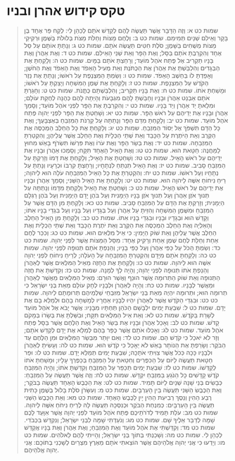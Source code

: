 # טקס קידוש אהרן ובניו

> שמות כט א: וְזֶה הַדָּבָר אֲשֶׁר תַּעֲשֶׂה לָהֶם לְקַדֵּשׁ אֹתָם לְכַהֵן לִי:  לְקַח פַּר אֶחָד בֶּן בָּקָר וְאֵילִם שְׁנַיִם תְּמִימִם.
> שמות כט ב: וְלֶחֶם מַצּוֹת וְחַלֹּת מַצֹּת בְּלוּלֹת בַּשֶּׁמֶן וּרְקִיקֵי מַצּוֹת מְשֻׁחִים בַּשָּׁמֶן; סֹלֶת חִטִּים תַּעֲשֶׂה אֹתָם.
> שמות כט ג: וְנָתַתָּ אוֹתָם עַל סַל אֶחָד וְהִקְרַבְתָּ אֹתָם בַּסָּל; וְאֶת הַפָּר וְאֵת שְׁנֵי הָאֵילִם.
> שמות כט ד: וְאֶת אַהֲרֹן וְאֶת בָּנָיו תַּקְרִיב אֶל פֶּתַח אֹהֶל מוֹעֵד; וְרָחַצְתָּ אֹתָם בַּמָּיִם.
> שמות כט ה: וְלָקַחְתָּ אֶת הַבְּגָדִים וְהִלְבַּשְׁתָּ אֶת אַהֲרֹן אֶת הַכֻּתֹּנֶת וְאֵת מְעִיל הָאֵפֹד וְאֶת הָאֵפֹד וְאֶת הַחֹשֶׁן; וְאָפַדְתָּ לוֹ בְּחֵשֶׁב הָאֵפֹד.
> שמות כט ו: וְשַׂמְתָּ הַמִּצְנֶפֶת עַל רֹאשׁוֹ; וְנָתַתָּ אֶת נֵזֶר הַקֹּדֶשׁ עַל הַמִּצְנָפֶת.
> שמות כט ז: וְלָקַחְתָּ אֶת שֶׁמֶן הַמִּשְׁחָה וְיָצַקְתָּ עַל רֹאשׁוֹ; וּמָשַׁחְתָּ אֹתוֹ.
> שמות כט ח: וְאֶת בָּנָיו תַּקְרִיב; וְהִלְבַּשְׁתָּם כֻּתֳּנֹת.
> שמות כט ט: וְחָגַרְתָּ אֹתָם אַבְנֵט אַהֲרֹן וּבָנָיו וְחָבַשְׁתָּ לָהֶם מִגְבָּעֹת וְהָיְתָה לָהֶם כְּהֻנָּה לְחֻקַּת עוֹלָם; וּמִלֵּאתָ יַד אַהֲרֹן וְיַד בָּנָיו.
> שמות כט י: וְהִקְרַבְתָּ אֶת הַפָּר לִפְנֵי אֹהֶל מוֹעֵד; וְסָמַךְ אַהֲרֹן וּבָנָיו אֶת יְדֵיהֶם עַל רֹאשׁ הַפָּר.
> שמות כט יא: וְשָׁחַטְתָּ אֶת הַפָּר לִפְנֵי יְהוָה פֶּתַח אֹהֶל מוֹעֵד.
> שמות כט יב: וְלָקַחְתָּ מִדַּם הַפָּר וְנָתַתָּה עַל קַרְנֹת הַמִּזְבֵּחַ בְּאֶצְבָּעֶךָ; וְאֶת כָּל הַדָּם תִּשְׁפֹּךְ אֶל יְסוֹד הַמִּזְבֵּחַ.
> שמות כט יג: וְלָקַחְתָּ אֶת כָּל הַחֵלֶב הַמְכַסֶּה אֶת הַקֶּרֶב וְאֵת הַיֹּתֶרֶת עַל הַכָּבֵד וְאֵת שְׁתֵּי הַכְּלָיֹת וְאֶת הַחֵלֶב אֲשֶׁר עֲלֵיהֶן; וְהִקְטַרְתָּ הַמִּזְבֵּחָה.
> שמות כט יד: וְאֶת בְּשַׂר הַפָּר וְאֶת עֹרוֹ וְאֶת פִּרְשׁוֹ תִּשְׂרֹף בָּאֵשׁ מִחוּץ לַמַּחֲנֶה:  חַטָּאת הוּא.
> שמות כט טו: וְאֶת הָאַיִל הָאֶחָד תִּקָּח; וְסָמְכוּ אַהֲרֹן וּבָנָיו אֶת יְדֵיהֶם עַל רֹאשׁ הָאָיִל.
> שמות כט טז: וְשָׁחַטְתָּ אֶת הָאָיִל; וְלָקַחְתָּ אֶת דָּמוֹ וְזָרַקְתָּ עַל הַמִּזְבֵּחַ סָבִיב.
> שמות כט יז: וְאֶת הָאַיִל תְּנַתֵּחַ לִנְתָחָיו; וְרָחַצְתָּ קִרְבּוֹ וּכְרָעָיו וְנָתַתָּ עַל נְתָחָיו וְעַל רֹאשׁוֹ.
> שמות כט יח: וְהִקְטַרְתָּ אֶת כָּל הָאַיִל הַמִּזְבֵּחָה עֹלָה הוּא לַיהוָה; רֵיחַ נִיחוֹחַ אִשֶּׁה לַיהוָה הוּא.
> שמות כט יט: וְלָקַחְתָּ אֵת הָאַיִל הַשֵּׁנִי; וְסָמַךְ אַהֲרֹן וּבָנָיו אֶת יְדֵיהֶם עַל רֹאשׁ הָאָיִל.
> שמות כט כ: וְשָׁחַטְתָּ אֶת הָאַיִל וְלָקַחְתָּ מִדָּמוֹ וְנָתַתָּה עַל תְּנוּךְ אֹזֶן אַהֲרֹן וְעַל תְּנוּךְ אֹזֶן בָּנָיו הַיְמָנִית וְעַל בֹּהֶן יָדָם הַיְמָנִית וְעַל בֹּהֶן רַגְלָם הַיְמָנִית; וְזָרַקְתָּ אֶת הַדָּם עַל הַמִּזְבֵּחַ סָבִיב.
> שמות כט כא: וְלָקַחְתָּ מִן הַדָּם אֲשֶׁר עַל הַמִּזְבֵּחַ וּמִשֶּׁמֶן הַמִּשְׁחָה וְהִזֵּיתָ עַל אַהֲרֹן וְעַל בְּגָדָיו וְעַל בָּנָיו וְעַל בִּגְדֵי בָנָיו אִתּוֹ; וְקָדַשׁ הוּא וּבְגָדָיו וּבָנָיו וּבִגְדֵי בָנָיו אִתּוֹ.
> שמות כט כב: וְלָקַחְתָּ מִן הָאַיִל הַחֵלֶב וְהָאַלְיָה וְאֶת הַחֵלֶב הַמְכַסֶּה אֶת הַקֶּרֶב וְאֵת יֹתֶרֶת הַכָּבֵד וְאֵת שְׁתֵּי הַכְּלָיֹת וְאֶת הַחֵלֶב אֲשֶׁר עֲלֵיהֶן וְאֵת שׁוֹק הַיָּמִין:  כִּי אֵיל מִלֻּאִים הוּא.
> שמות כט כג: וְכִכַּר לֶחֶם אַחַת וְחַלַּת לֶחֶם שֶׁמֶן אַחַת וְרָקִיק אֶחָד:  מִסַּל הַמַּצּוֹת אֲשֶׁר לִפְנֵי יְהוָה.
> שמות כט כד: וְשַׂמְתָּ הַכֹּל עַל כַּפֵּי אַהֲרֹן וְעַל כַּפֵּי בָנָיו; וְהֵנַפְתָּ אֹתָם תְּנוּפָה לִפְנֵי יְהוָה.
> שמות כט כה: וְלָקַחְתָּ אֹתָם מִיָּדָם וְהִקְטַרְתָּ הַמִּזְבֵּחָה עַל הָעֹלָה; לְרֵיחַ נִיחוֹחַ לִפְנֵי יְהוָה אִשֶּׁה הוּא לַיהוָה.
> שמות כט כו: וְלָקַחְתָּ אֶת הֶחָזֶה מֵאֵיל הַמִּלֻּאִים אֲשֶׁר לְאַהֲרֹן וְהֵנַפְתָּ אֹתוֹ תְּנוּפָה לִפְנֵי יְהוָה; וְהָיָה לְךָ לְמָנָה.
> שמות כט כז: וְקִדַּשְׁתָּ אֵת חֲזֵה הַתְּנוּפָה וְאֵת שׁוֹק הַתְּרוּמָה אֲשֶׁר הוּנַף וַאֲשֶׁר הוּרָם:  מֵאֵיל הַמִּלֻּאִים מֵאֲשֶׁר לְאַהֲרֹן וּמֵאֲשֶׁר לְבָנָיו.
> שמות כט כח: וְהָיָה לְאַהֲרֹן וּלְבָנָיו לְחָק עוֹלָם מֵאֵת בְּנֵי יִשְׂרָאֵל כִּי תְרוּמָה הוּא; וּתְרוּמָה יִהְיֶה מֵאֵת בְּנֵי יִשְׂרָאֵל מִזִּבְחֵי שַׁלְמֵיהֶם תְּרוּמָתָם לַיהוָה.
> שמות כט כט: וּבִגְדֵי הַקֹּדֶשׁ אֲשֶׁר לְאַהֲרֹן יִהְיוּ לְבָנָיו אַחֲרָיו לְמָשְׁחָה בָהֶם וּלְמַלֵּא בָם אֶת יָדָם.
> שמות כט ל: שִׁבְעַת יָמִים יִלְבָּשָׁם הַכֹּהֵן תַּחְתָּיו מִבָּנָיו:  אֲשֶׁר יָבֹא אֶל אֹהֶל מוֹעֵד לְשָׁרֵת בַּקֹּדֶשׁ.
> שמות כט לא: וְאֵת אֵיל הַמִּלֻּאִים תִּקָּח; וּבִשַּׁלְתָּ אֶת בְּשָׂרוֹ בְּמָקֹם קָדֹשׁ.
> שמות כט לב: וְאָכַל אַהֲרֹן וּבָנָיו אֶת בְּשַׂר הָאַיִל וְאֶת הַלֶּחֶם אֲשֶׁר בַּסָּל פֶּתַח אֹהֶל מוֹעֵד.
> שמות כט לג: וְאָכְלוּ אֹתָם אֲשֶׁר כֻּפַּר בָּהֶם לְמַלֵּא אֶת יָדָם לְקַדֵּשׁ אֹתָם; וְזָר לֹא יֹאכַל כִּי קֹדֶשׁ הֵם.
> שמות כט לד: וְאִם יִוָּתֵר מִבְּשַׂר הַמִּלֻּאִים וּמִן הַלֶּחֶם עַד הַבֹּקֶר:  וְשָׂרַפְתָּ אֶת הַנּוֹתָר בָּאֵשׁ לֹא יֵאָכֵל כִּי קֹדֶשׁ הוּא.
> שמות כט לה: וְעָשִׂיתָ לְאַהֲרֹן וּלְבָנָיו כָּכָה כְּכֹל אֲשֶׁר צִוִּיתִי אֹתָכָה; שִׁבְעַת יָמִים תְּמַלֵּא יָדָם.
> שמות כט לו: וּפַר חַטָּאת תַּעֲשֶׂה לַיּוֹם עַל הַכִּפֻּרִים וְחִטֵּאתָ עַל הַמִּזְבֵּחַ בְּכַפֶּרְךָ עָלָיו; וּמָשַׁחְתָּ אֹתוֹ לְקַדְּשׁוֹ.
> שמות כט לז: שִׁבְעַת יָמִים תְּכַפֵּר עַל הַמִּזְבֵּחַ וְקִדַּשְׁתָּ אֹתוֹ; וְהָיָה הַמִּזְבֵּחַ קֹדֶשׁ קָדָשִׁים כָּל הַנֹּגֵעַ בַּמִּזְבֵּחַ יִקְדָּשׁ.
> שמות כט לח: וְזֶה אֲשֶׁר תַּעֲשֶׂה עַל הַמִּזְבֵּחַ:  כְּבָשִׂים בְּנֵי שָׁנָה שְׁנַיִם לַיּוֹם תָּמִיד.
> שמות כט לט: אֶת הַכֶּבֶשׂ הָאֶחָד תַּעֲשֶׂה בַבֹּקֶר; וְאֵת הַכֶּבֶשׂ הַשֵּׁנִי תַּעֲשֶׂה בֵּין הָעַרְבָּיִם.
> שמות כט מ: וְעִשָּׂרֹן סֹלֶת בָּלוּל בְּשֶׁמֶן כָּתִית רֶבַע הַהִין וְנֵסֶךְ רְבִיעִת הַהִין יָיִן לַכֶּבֶשׂ הָאֶחָד.
> שמות כט מא: וְאֵת הַכֶּבֶשׂ הַשֵּׁנִי תַּעֲשֶׂה בֵּין הָעַרְבָּיִם:  כְּמִנְחַת הַבֹּקֶר וּכְנִסְכָּהּ תַּעֲשֶׂה לָּהּ לְרֵיחַ נִיחֹחַ אִשֶּׁה לַיהוָה.
> שמות כט מב: עֹלַת תָּמִיד לְדֹרֹתֵיכֶם פֶּתַח אֹהֶל מוֹעֵד לִפְנֵי יְהוָה אֲשֶׁר אִוָּעֵד לָכֶם שָׁמָּה לְדַבֵּר אֵלֶיךָ שָׁם.
> שמות כט מג: וְנֹעַדְתִּי שָׁמָּה לִבְנֵי יִשְׂרָאֵל; וְנִקְדַּשׁ בִּכְבֹדִי.
> שמות כט מד: וְקִדַּשְׁתִּי אֶת אֹהֶל מוֹעֵד וְאֶת הַמִּזְבֵּחַ; וְאֶת אַהֲרֹן וְאֶת בָּנָיו אֲקַדֵּשׁ לְכַהֵן לִי.
> שמות כט מה: וְשָׁכַנְתִּי בְּתוֹךְ בְּנֵי יִשְׂרָאֵל; וְהָיִיתִי לָהֶם לֵאלֹהִים.
> שמות כט מו: וְיָדְעוּ כִּי אֲנִי יְהוָה אֱלֹהֵיהֶם אֲשֶׁר הוֹצֵאתִי אֹתָם מֵאֶרֶץ מִצְרַיִם לְשָׁכְנִי בְתוֹכָם:  אֲנִי יְהוָה אֱלֹהֵיהֶם. 
 


